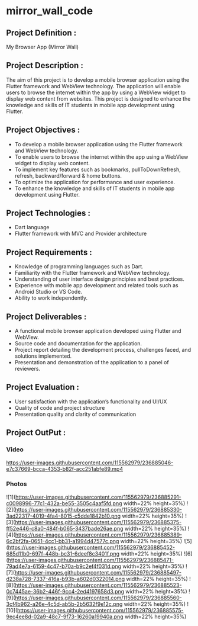 # mirror_wall_code

## Project Definition :

My Browser App (Mirror Wall)

## Project Description :

The aim of this project is to develop a mobile browser application using the Flutter framework
and WebView technology. The application will enable users to browse the internet within the app
by using a WebView widget to display web content from websites. This project is designed to
enhance the knowledge and skills of IT students in mobile app development using Flutter.

## Project Objectives :

- To develop a mobile browser application using the Flutter framework and WebView technology.
- To enable users to browse the internet within the app using a WebView widget to display web content.
- To implement key features such as bookmarks, pullToDownRefresh, refresh, backward/forward & home buttons.
- To optimize the application for performance and user experience.
- To enhance the knowledge and skills of IT students in mobile app development using Flutter.

## Project Technologies :

- Dart language
- Flutter framework with MVC and Provider architecture

## Project Requirements :

- Knowledge of programming languages such as Dart.
- Familiarity with the Flutter framework and WebView technology.
- Understanding of user interface design principles and best practices.
- Experience with mobile app development and related tools such as Android Studio or VS Code.
- Ability to work independently.

## Project Deliverables :

- A functional mobile browser application developed using Flutter and WebView.
- Source code and documentation for the application.
- Project report detailing the development process, challenges faced, and solutions implemented.
- Presentation and demonstration of the application to a panel of reviewers.

## Project Evaluation :

- User satisfaction with the application’s functionality and UI/UX
- Quality of code and project structure
- Presentation quality and clarity of communication

## Project OutPut :

### Video

https://user-images.githubusercontent.com/115562979/236885046-e7c37669-bcca-4353-b82f-acc251abfe89.mp4

### Photos

![1](https://user-images.githubusercontent.com/115562979/236885291-c0098996-77c1-432a-be55-3505c4aaf5fd.png width=22% height=35%)
![2](https://user-images.githubusercontent.com/115562979/236885330-3ad22317-4019-4fa4-8015-c5dde1842b10.png width=22% height=35%)
![3](https://user-images.githubusercontent.com/115562979/236885375-ff52e446-c8a0-484f-b065-3437bade26ae.png width=22% height=35%)
![4](https://user-images.githubusercontent.com/115562979/236885389-6c2bf2fa-0651-4cc1-bb31-a1994d47577c.png width=22% height=35%) 
![5](https://user-images.githubusercontent.com/115562979/236885452-685d11b0-697f-448b-bc31-6deef8c3401f.png width=22% height=35%)
![6](https://user-images.githubusercontent.com/115562979/236885471-79ad4e7a-6159-4c47-b70a-b9c2ef4f031d.png width=22% height=35%)
![7](https://user-images.githubusercontent.com/115562979/236885497-d238a728-7337-416a-b93b-a602d0322014.png width=22% height=35%)
![8](https://user-images.githubusercontent.com/115562979/236885523-0c7445ae-36b2-446f-9cc4-2ed4197658d3.png width=22% height=35%)
![9](https://user-images.githubusercontent.com/115562979/236885560-3cf4b962-a26e-4c5d-ab5b-2b5632f9e12c.png width=22% height=35%)
![10](https://user-images.githubusercontent.com/115562979/236885575-9ec4ee8d-02a9-48c7-9f73-16260a19940a.png width=22% height=35%)





